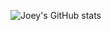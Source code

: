 ![Joey's GitHub stats](https://github-readme-stats.vercel.app/api?username=jbrownAMA&show_icons=true&theme=radical&count_private=true)

<!---
jbrownAMA/jbrownAMA is a ✨ special ✨ repository because its `README.md` (this file) appears on your GitHub profile.
You can click the Preview link to take a look at your changes.
--->
